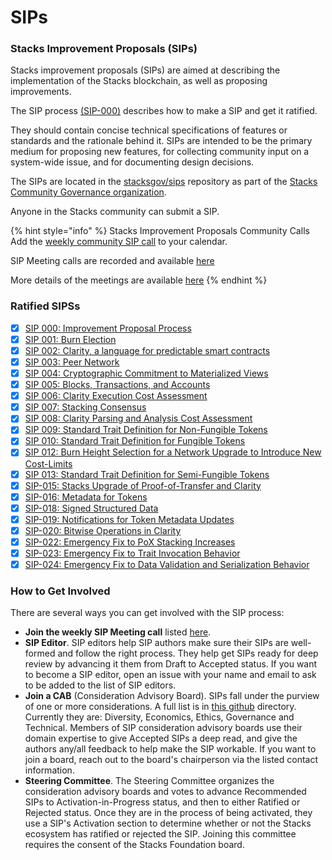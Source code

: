 # SIPs

### Stacks Improvement Proposals (SIPs)

Stacks improvement proposals (SIPs) are aimed at describing the implementation of the Stacks blockchain, as well as proposing improvements.

The SIP process [(SIP-000)](https://github.com/stacksgov/sips/blob/main/sips/sip-000/sip-000-stacks-improvement-proposal-process.md) describes how to make a SIP and get it ratified.

They should contain concise technical specifications of features or standards and the rationale behind it. SIPs are intended to be the primary medium for proposing new features, for collecting community input on a system-wide issue, and for documenting design decisions.

The SIPs are located in the [stacksgov/sips](https://github.com/stacksgov/sips) repository as part of the [Stacks Community Governance organization](https://github.com/stacksgov).

Anyone in the Stacks community can submit a SIP.

{% hint style="info" %}
Stacks Improvement Proposals Community Calls Add the [weekly community SIP call](https://www.addevent.com/event/wS15955379) to your calendar.

SIP Meeting calls are recorded and available [here](https://www.youtube.com/playlist?list=PLg717Ri\_rTnx5kuaWqp3cUAtwQk\_yzslT)

More details of the meetings are available [here](https://github.com/stacksgov/sips/issues/79)&#x20;
{% endhint %}

### Ratified SIPSs

* [x] [SIP 000:  Improvement Proposal Process](https://github.com/stacksgov/sips/blob/main/sips/sip-000/sip-000-stacks-improvement-proposal-process.md)
* [x] [SIP 001: Burn Election](https://github.com/stacksgov/sips/blob/main/sips/sip-001/sip-001-burn-election.md)
* [x] [SIP 002: Clarity, a language for predictable smart contracts](https://github.com/stacksgov/sips/blob/main/sips/sip-002/sip-002-smart-contract-language.md)
* [x] [SIP 003: Peer Network](https://github.com/stacksgov/sips/blob/main/sips/sip-003/sip-003-peer-network.md)
* [x] [SIP 004: Cryptographic Commitment to Materialized Views](https://github.com/stacksgov/sips/blob/main/sips/sip-004/sip-004-materialized-view.md)
* [x] [SIP 005: Blocks, Transactions, and Accounts](https://github.com/stacksgov/sips/blob/main/sips/sip-005/sip-005-blocks-and-transactions.md)
* [x] [SIP 006: Clarity Execution Cost Assessment](https://github.com/stacksgov/sips/blob/main/sips/sip-006/sip-006-runtime-cost-assessment.md)
* [x] [SIP 007: Stacking Consensus](https://github.com/stacksgov/sips/blob/main/sips/sip-007/sip-007-stacking-consensus.md)
* [x] [SIP 008: Clarity Parsing and Analysis Cost Assessment](https://github.com/stacksgov/sips/blob/main/sips/sip-008/sip-008-analysis-cost-assessment.md)
* [x] [SIP 009: Standard Trait Definition for Non-Fungible Tokens](https://github.com/stacksgov/sips/blob/main/sips/sip-009/sip-009-nft-standard.md)
* [x] [SIP 010: Standard Trait Definition for Fungible Tokens](https://github.com/stacksgov/sips/blob/main/sips/sip-010/sip-010-fungible-token-standard.md)
* [x] [SIP 012: Burn Height Selection for a Network Upgrade to Introduce New Cost-Limits](https://github.com/stacksgov/sips/blob/main/sips/sip-012/sip-012-cost-limits-network-upgrade.md)
* [x] [SIP 013: Standard Trait Definition for Semi-Fungible Tokens](https://github.com/stacksgov/sips/blob/main/sips/sip-013/sip-013-semi-fungible-token-standard.md)
* [x] [SIP-015: Stacks Upgrade of Proof-of-Transfer and Clarity](https://github.com/stacksgov/sips/blob/main/sips/sip-015/sip-015-network-upgrade.md)
* [x] [SIP-016: Metadata for Tokens](https://github.com/stacksgov/sips/blob/main/sips/sip-016/sip-016-token-metadata.md)
* [x] [SIP-018: Signed Structured Data](https://github.com/stacksgov/sips/blob/main/sips/sip-018/sip-018-signed-structured-data.md)
* [x] [SIP-019: Notifications for Token Metadata Updates](https://github.com/stacksgov/sips/blob/main/sips/sip-019/sip-019-token-metadata-update-notifications.md)
* [x] [SIP-020: Bitwise Operations in Clarity](https://github.com/stacksgov/sips/blob/main/sips/sip-020/sip-020-bitwise-ops.md)
* [x] [SIP-022: Emergency Fix to PoX Stacking Increases](https://github.com/stacksgov/sips/blob/main/sips/sip-022/sip-022-emergency-pox-fix.md)
* [x] [SIP-023: Emergency Fix to Trait Invocation Behavior](https://github.com/stacksgov/sips/blob/main/sips/sip-023/sip-023-emergency-fix-traits.md)
* [x] [SIP-024: Emergency Fix to Data Validation and Serialization Behavior](https://github.com/stacksgov/sips/blob/main/sips/sip-024/sip-024-least-supertype-fix.md)

### How to Get Involved

There are several ways you can get involved with the SIP process:

* **Join the weekly SIP Meeting call** listed [here](https://community.stacks.org/events).
* **SIP Editor**. SIP editors help SIP authors make sure their SIPs are well-formed and follow the right process. They help get SIPs ready for deep review by advancing it them from Draft to Accepted status. If you want to become a SIP editor, open an issue with your name and email to ask to be added to the list of SIP editors.
* **Join a CAB** (Consideration Advisory Board). SIPs fall under the purview of one or more considerations. A full list is in [this github](https://github.com/stacksgov/sips/tree/main/considerations) directory. Currently they are: Diversity, Economics, Ethics, Governance and Technical. Members of SIP consideration advisory boards use their domain expertise to give Accepted SIPs a deep read, and give the authors any/all feedback to help make the SIP workable. If you want to join a board, reach out to the board's chairperson via the listed contact information.
* **Steering Committee**. The Steering Committee organizes the consideration advisory boards and votes to advance Recommended SIPs to Activation-in-Progress status, and then to either Ratified or Rejected status. Once they are in the process of being activated, they use a SIP's Activation section to determine whether or not the Stacks ecosystem has ratified or rejected the SIP. Joining this committee requires the consent of the Stacks Foundation board.
